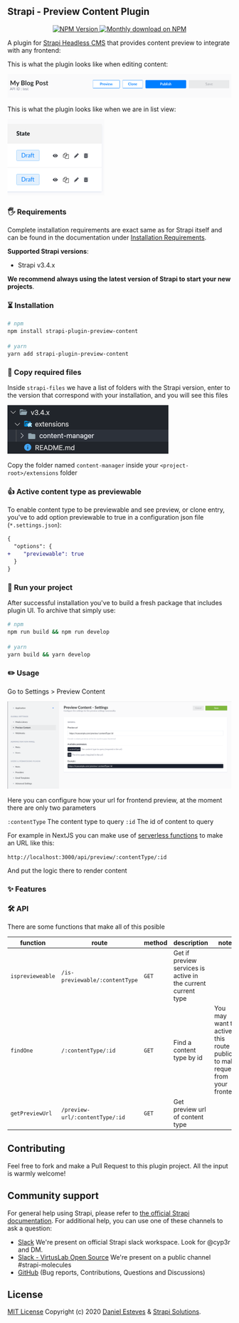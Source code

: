 ## Strapi - Preview Content Plugin

<p align="center">
  <a href="https://www.npmjs.org/package/strapi-plugin-preview-content">
    <img src="https://img.shields.io/npm/v/strapi-plugin-preview-content/latest.svg" alt="NPM Version" />
  </a>
  <a href="https://www.npmjs.org/package/strapi-plugin-preview-content">
    <img src="https://img.shields.io/npm/dm/strapi-plugin-preview-content.svg" alt="Monthly download on NPM" />
  </a>
</p>

A plugin for [Strapi Headless CMS](https://github.com/strapi/strapi) that provides content preview to integrate with any frontend:

This is what the plugin looks like when editing content:

<img src="public/assets/example1.png" alt="Example of buttons in edit Content Type" />

This is what the plugin looks like when we are in list view:

<img src="public/assets/example2.png" alt="Example of buttons in list view" />

### 🖐 Requirements

Complete installation requirements are exact same as for Strapi itself and can be found in the documentation under <a href="https://strapi.io/documentation/v3.x/installation/cli.html#step-1-make-sure-requirements-are-met">Installation Requirements</a>.

**Supported Strapi versions**:

- Strapi v3.4.x

**We recommend always using the latest version of Strapi to start your new projects**.

### ⏳ Installation

```bash
# npm
npm install strapi-plugin-preview-content

# yarn
yarn add strapi-plugin-preview-content
```

### 📁 Copy required files

Inside `strapi-files` we have a list of folders with the Strapi version, enter to the version that correspond with your installation, and you will see this files

<img src="public/assets/folder.png" alt="Example of buttons in list view" />

Copy the folder named `content-manager` inside your `<project-root>/extensions` folder

### 👍 Active content type as previewable

To enable content type to be previewable and see preview, or clone entry, you've to add option previewable to true in a configuration json file (`*.settings.json`):

```diff
{
  "options": {
+    "previewable": true
  }
}
```

### 🚀 Run your project

After successful installation you've to build a fresh package that includes plugin UI. To archive that simply use:

```bash
# npm
npm run build && npm run develop

# yarn
yarn build && yarn develop
```

### ✏️ Usage

Go to Settings > Preview Content

<img src="public/assets/settings.png" alt="Preview Content Settings" />

Here you can configure how your url for frontend preview, at the moment there are only two parameters

`:contentType` The content type to query
`:id` The id of content to query

For example in NextJS you can make use of [serverless functions](https://nextjs.org/docs/api-routes/introduction) to make an URL like this:

`http://localhost:3000/api/preview/:contentType/:id`

And put the logic there to render content

### ✨ Features

### 🛠 API

There are some functions that make all of this posible

| function         | route                           | method | description                                                   | notes                                                                          |
| ---------------- | ------------------------------- | ------ | ------------------------------------------------------------- | ------------------------------------------------------------------------------ |
| `isprevieweable` | `/is-previewable/:contentType`  | `GET`  | Get if preview services is active in the current current type |                                                                                |
| `findOne`        | `/:contentType/:id`             | `GET`  | Find a content type by id                                     | You may want to active this route as public to make request from your frontend |
| `getPreviewUrl`  | `/preview-url/:contentType/:id` | `GET`  | Get preview url of content type                               |                                                                                |

## Contributing

Feel free to fork and make a Pull Request to this plugin project. All the input is warmly welcome!

## Community support

For general help using Strapi, please refer to [the official Strapi documentation](https://strapi.io/documentation/). For additional help, you can use one of these channels to ask a question:

- [Slack](http://slack.strapi.io) We're present on official Strapi slack workspace. Look for @cyp3r and DM.
- [Slack - VirtusLab Open Source](https://virtuslab-oss.slack.com) We're present on a public channel #strapi-molecules
- [GitHub](https://github.com/VirtusLab/strapi-plugin-navigation/issues) (Bug reports, Contributions, Questions and Discussions)

## License

[MIT License](LICENSE.md) Copyright (c) 2020 [Daniel Esteves](https://danestves.com/) &amp; [Strapi Solutions](https://strapi.io/).
